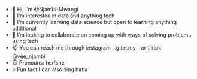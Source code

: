 - 👋 Hi, I’m @Njambi-Mwangi
- 👀 I’m interested in data and anything tech
- 🌱 I’m currently learning data science but open to learning anything additional
- 💞️ I’m looking to collaborate on coming up with ways of solving problems using tech
- 📫 You can reach me through instagram _.g.i.n.n.y _ or tiktok @vee_njambi
- 😄 Pronouns: her/she
- ⚡ Fun fact:I can also sing haha

<!---
Njambi-Mwangi is a ✨ special ✨ repository because its `README.md` (this file) appears on your GitHub profile.
You can click the Preview link to take a look at your changes.
--->
